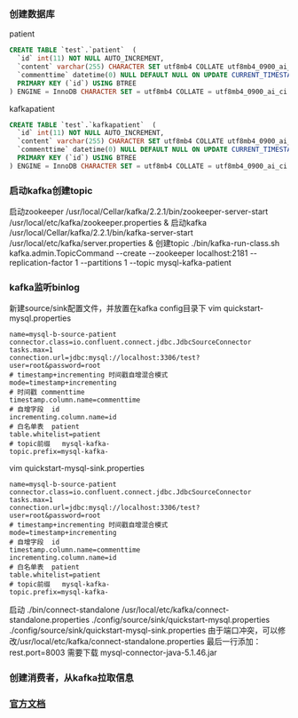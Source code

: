 ### 创建数据库
patient
```sql
CREATE TABLE `test`.`patient`  (
  `id` int(11) NOT NULL AUTO_INCREMENT,
  `content` varchar(255) CHARACTER SET utf8mb4 COLLATE utf8mb4_0900_ai_ci NULL DEFAULT NULL,
  `commenttime` datetime(0) NULL DEFAULT NULL ON UPDATE CURRENT_TIMESTAMP(0),
  PRIMARY KEY (`id`) USING BTREE
) ENGINE = InnoDB CHARACTER SET = utf8mb4 COLLATE = utf8mb4_0900_ai_ci ROW_FORMAT = Dynamic;
```
kafkapatient
```sql
CREATE TABLE `test`.`kafkapatient`  (
  `id` int(11) NOT NULL AUTO_INCREMENT,
  `content` varchar(255) CHARACTER SET utf8mb4 COLLATE utf8mb4_0900_ai_ci NULL DEFAULT NULL,
  `commenttime` datetime(0) NULL DEFAULT NULL ON UPDATE CURRENT_TIMESTAMP(0),
  PRIMARY KEY (`id`) USING BTREE
) ENGINE = InnoDB CHARACTER SET = utf8mb4 COLLATE = utf8mb4_0900_ai_ci ROW_FORMAT = Dynamic;
```
### 启动kafka创建topic
启动zookeeper
/usr/local/Cellar/kafka/2.2.1/bin/zookeeper-server-start /usr/local/etc/kafka/zookeeper.properties &
启动kafka
/usr/local/Cellar/kafka/2.2.1/bin/kafka-server-start /usr/local/etc/kafka/server.properties &
创建topic
./bin/kafka-run-class.sh  kafka.admin.TopicCommand --create --zookeeper localhost:2181 --replication-factor 1 --partitions 1 --topic mysql-kafka-patient
### kafka监听binlog
新建source/sink配置文件，并放置在kafka config目录下
vim quickstart-mysql.properties
```text
name=mysql-b-source-patient
connector.class=io.confluent.connect.jdbc.JdbcSourceConnector
tasks.max=1
connection.url=jdbc:mysql://localhost:3306/test?user=root&password=root
# timestamp+incrementing 时间戳自增混合模式
mode=timestamp+incrementing
# 时间戳 commenttime
timestamp.column.name=commenttime
# 自增字段  id
incrementing.column.name=id
# 白名单表  patient
table.whitelist=patient
# topic前缀   mysql-kafka-
topic.prefix=mysql-kafka-
```
vim quickstart-mysql-sink.properties
```text
name=mysql-b-source-patient
connector.class=io.confluent.connect.jdbc.JdbcSourceConnector
tasks.max=1
connection.url=jdbc:mysql://localhost:3306/test?user=root&password=root
# timestamp+incrementing 时间戳自增混合模式
mode=timestamp+incrementing
# 自增字段  id
timestamp.column.name=commenttime
incrementing.column.name=id
# 白名单表  patient
table.whitelist=patient
# topic前缀   mysql-kafka-
topic.prefix=mysql-kafka-
```
启动
./bin/connect-standalone  /usr/local/etc/kafka/connect-standalone.properties  ./config/source/sink/quickstart-mysql.properties  ./config/source/sink/quickstart-mysql-sink.properties
由于端口冲突，可以修改/usr/local/etc/kafka/connect-standalone.properties
最后一行添加：
rest.port=8003
需要下载 mysql-connector-java-5.1.46.jar

### 创建消费者，从kafka拉取信息

### [官方文档](https://docs.confluent.io/2.0.0/connect/connect-jdbc/docs/index.html#examples)